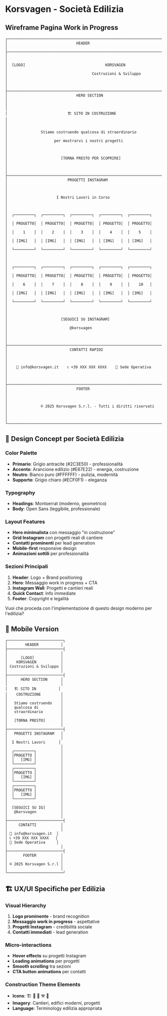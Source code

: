 # Korsvagen - Società Edilizia

## Wireframe Pagina Work in Progress

```
┌─────────────────────────────────────────────────────────────────────────────┐
│                               HEADER                                        │
├─────────────────────────────────────────────────────────────────────────────┤
│                                                                             │
│  [LOGO]                                    KORSVAGEN                        │
│                                      Costruzioni & Sviluppo                │
│                                                                             │
├─────────────────────────────────────────────────────────────────────────────┤
│                               HERO SECTION                                  │
│                                                                             │
│                           🏗️ SITO IN COSTRUZIONE                           │
│                                                                             │
│               Stiamo costruendo qualcosa di straordinario                  │
│                     per mostrarvi i nostri progetti                        │
│                                                                             │
│                        [TORNA PRESTO PER SCOPRIRE]                         │
│                                                                             │
├─────────────────────────────────────────────────────────────────────────────┤
│                           PROGETTI INSTAGRAM                                │
│                                                                             │
│                      I Nostri Lavori in Corso                              │
│                                                                             │
│  ┌─────────┐  ┌─────────┐  ┌─────────┐  ┌─────────┐  ┌─────────┐         │
│  │ PROGETTO│  │ PROGETTO│  │ PROGETTO│  │ PROGETTO│  │ PROGETTO│         │
│  │    1    │  │    2    │  │    3    │  │    4    │  │    5    │         │
│  │ [IMG]   │  │ [IMG]   │  │ [IMG]   │  │ [IMG]   │  │ [IMG]   │         │
│  └─────────┘  └─────────┘  └─────────┘  └─────────┘  └─────────┘         │
│                                                                             │
│  ┌─────────┐  ┌─────────┐  ┌─────────┐  ┌─────────┐  ┌─────────┐         │
│  │ PROGETTO│  │ PROGETTO│  │ PROGETTO│  │ PROGETTO│  │ PROGETTO│         │
│  │    6    │  │    7    │  │    8    │  │    9    │  │    10   │         │
│  │ [IMG]   │  │ [IMG]   │  │ [IMG]   │  │ [IMG]   │  │ [IMG]   │         │
│  └─────────┘  └─────────┘  └─────────┘  └─────────┘  └─────────┘         │
│                                                                             │
│                        [SEGUICI SU INSTAGRAM]                              │
│                            @korsvagen                                      │
│                                                                             │
├─────────────────────────────────────────────────────────────────────────────┤
│                            CONTATTI RAPIDI                                 │
│                                                                             │
│    📧 info@korsvagen.it    📞 +39 XXX XXX XXXX    📍 Sede Operativa      │
│                                                                             │
├─────────────────────────────────────────────────────────────────────────────┤
│                               FOOTER                                        │
│                                                                             │
│               © 2025 Korsvagen S.r.l. - Tutti i diritti riservati         │
│                                                                             │
└─────────────────────────────────────────────────────────────────────────────┘
```

## 🎨 Design Concept per Società Edilizia

### Color Palette

- **Primario**: Grigio antracite (#2C3E50) - professionalità
- **Accento**: Arancione edilizio (#E67E22) - energia, costruzione
- **Neutro**: Bianco puro (#FFFFFF) - pulizia, modernità
- **Supporto**: Grigio chiaro (#ECF0F1) - eleganza

### Typography

- **Headings**: Montserrat (moderno, geometrico)
- **Body**: Open Sans (leggibile, professionale)

### Layout Features

- **Hero minimalista** con messaggio "in costruzione"
- **Grid Instagram** con progetti reali di cantiere
- **Contatti prominenti** per lead generation
- **Mobile-first** responsive design
- **Animazioni sottili** per professionalità

### Sezioni Principali

1. **Header**: Logo + Brand positioning
2. **Hero**: Messaggio work in progress + CTA
3. **Instagram Wall**: Progetti e cantieri reali
4. **Quick Contact**: Info immediate
5. **Footer**: Copyright e legalità

Vuoi che proceda con l'implementazione di questo design moderno per l'edilizia?

## 📱 Mobile Version

```
┌─────────────────────────┐
│        HEADER          │
├─────────────────────────┤
│                        │
│      [LOGO]            │
│    KORSVAGEN           │
│ Costruzioni & Sviluppo │
│                        │
├─────────────────────────┤
│      HERO SECTION      │
│                        │
│   🏗️ SITO IN          │
│    COSTRUZIONE         │
│                        │
│   Stiamo costruendo    │
│   qualcosa di          │
│   straordinario        │
│                        │
│   [TORNA PRESTO]       │
│                        │
├─────────────────────────┤
│   PROGETTI INSTAGRAM   │
│                        │
│  I Nostri Lavori      │
│                        │
│  ┌─────────┐           │
│  │PROGETTO │           │
│  │   [IMG] │           │
│  └─────────┘           │
│  ┌─────────┐           │
│  │PROGETTO │           │
│  │   [IMG] │           │
│  └─────────┘           │
│  ┌─────────┐           │
│  │PROGETTO │           │
│  │   [IMG] │           │
│  └─────────┘           │
│                        │
│  [SEGUICI SU IG]       │
│   @korsvagen           │
│                        │
├─────────────────────────┤
│     CONTATTI           │
│                        │
│ 📧 info@korsvagen.it  │
│ 📞 +39 XXX XXX XXXX   │
│ 📍 Sede Operativa     │
│                        │
├─────────────────────────┤
│       FOOTER           │
│                        │
│ © 2025 Korsvagen S.r.l │
│                        │
└─────────────────────────┘
```

## 🏗️ UX/UI Specifiche per Edilizia

### Visual Hierarchy

1. **Logo prominente** - brand recognition
2. **Messaggio work in progress** - aspettative
3. **Progetti Instagram** - credibilità sociale
4. **Contatti immediati** - lead generation

### Micro-interactions

- **Hover effects** su progetti Instagram
- **Loading animations** per progetti
- **Smooth scrolling** tra sezioni
- **CTA button animations** per contatti

### Construction Theme Elements

- **Icons**: 🏗️ 🏢 📐 ⚒️ 🔨
- **Imagery**: Cantieri, edifici moderni, progetti
- **Language**: Terminology edilizia appropriata
